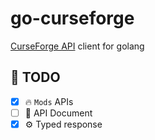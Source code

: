 # go-curseforge

[CurseForge API](https://docs.curseforge.com) client for golang

## 🎯 TODO

- [x] 🔥 `Mods` APIs
- [ ] 📒 API Document
- [x] ⚙️ Typed response
